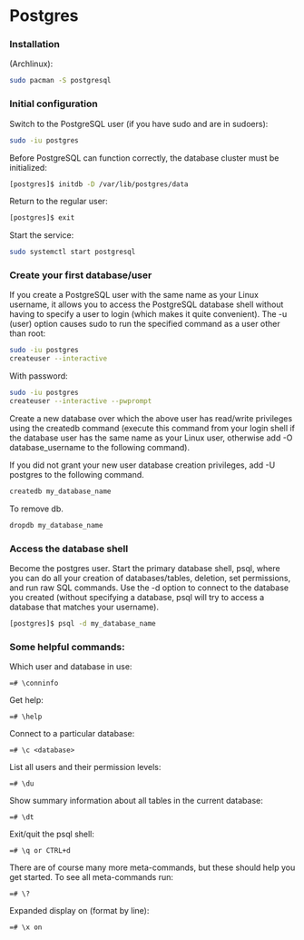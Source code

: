 Postgres
========

### Installation 

(Archlinux):
```bash
sudo pacman -S postgresql
```

### Initial configuration

Switch to the PostgreSQL user (if you have sudo and are in sudoers):
```bash
sudo -iu postgres
```

Before PostgreSQL can function correctly, the database cluster must be initialized:
```bash
[postgres]$ initdb -D /var/lib/postgres/data
```

Return to the regular user:
```bash
[postgres]$ exit
```

Start the service:
```bash
sudo systemctl start postgresql
```

### Create your first database/user

If you create a PostgreSQL user with the same name as your Linux username, it allows you to access the PostgreSQL database shell without having to specify a user to login (which makes it quite convenient).
The -u (user) option causes sudo to run the specified command as a user other than root:
```bash
sudo -iu postgres
createuser --interactive
```

With password:
```bash
sudo -iu postgres
createuser --interactive --pwprompt
```

Create a new database over which the above user has read/write privileges using the createdb command (execute this command from your login shell if the database user has the same name as your Linux user, otherwise add -O database_username to the following command).

If you did not grant your new user database creation privileges, add -U postgres to the following command.
```bash
createdb my_database_name
```

To remove db.
```bash
dropdb my_database_name
```

### Access the database shell
Become the postgres user. Start the primary database shell, psql, where you can do all your creation of databases/tables, deletion, set permissions, and run raw SQL commands. Use the -d option to connect to the database you created (without specifying a database, psql will try to access a database that matches your username).
```bash
[postgres]$ psql -d my_database_name
```

### Some helpful commands:

Which user and database in use:
```psql
=# \conninfo
```

Get help:
```psql
=# \help
```

Connect to a particular database:
```psql
=# \c <database>
```

List all users and their permission levels:
```psql
=# \du
```

Show summary information about all tables in the current database:
```psql
=# \dt
```

Exit/quit the psql shell:
```psql
=# \q or CTRL+d
```

There are of course many more meta-commands, but these should help you get started. To see all meta-commands run:
```psql
=# \?
```

Expanded display on (format by line):
```psql
=# \x on
```